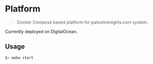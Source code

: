 # Platform

> Docker Compose based platform for palestinenights.com system.

Currently deployed on DigitalOcean.

## Usage

```sh
$> make start
```
